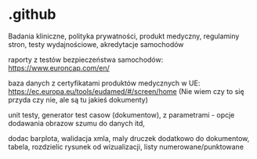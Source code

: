 # .github
Badania kliniczne, polityka prywatności, produkt medyczny, regulaminy stron, testy wydajnościowe, akredytacje samochodów 

raporty z testów bezpieczeństwa samochodów: https://www.euroncap.com/en/

baza danych z certyfikatami produktów medycznych w UE: https://ec.europa.eu/tools/eudamed/#/screen/home (Nie wiem czy to się przyda czy nie, ale są tu jakieś dokumenty)



unit testy, generator test casow (dokumentow), z parametrami - opcje dodawania obrazow szumu do danych itd, 



dodac barplota, walidacja xmla, maly druczek dodatkowo do dokumentow, tabela, rozdzielic rysunek od wizualizacji, listy numerowane/punktowane
